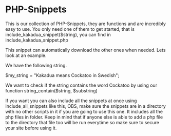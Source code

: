 PHP-Snippets
============

This is our collection of PHP-Snippets, they are functions and are incredibly easy to use.
You only need one of them to get started, that is include_kakadua_snippet($string), you can find in include_kakadua_snippet.php

This snippet can automatically download the other ones when needed. Lets look at an example.

We have the following string.

$my_string = "Kakadua means Cockatoo in Swedish";

We want to check if the string contains the word Cockatoo by using our function string_contain($string, $substring)



<?php
	
	include('PHP-Snippets/include_kakadua_snippet.php'); 
	include_kakadua_snippet('string_contain');

	/*
		Thats it, now the script will check if we already have the snippet downloaded, if not it will download it for us. 
		Just make sure that the script has permission to create directories/files and modify them.
	*/

	$my_string = "Kakadua means Cockatoo in Swedish";
	
	if(string_contain($my_string, 'Cockatoo')){
		echo "The string contains the word Cockatoo";
	} else{
		echo "The string does not contain the word Cockatoo";
	}

?>



If you want you can also include all the snippets at once using include_all_snippets like this, 
OBS, make sure the snippets are in a directory with no other scripts in it if you are going to use
this one. It includes all the php files in folder. Keep in mind that if anyone else is able to add 
a php file to the directory that file too will be run everytime so make sure to secure your site before using it.



<?php

	include('PHP-Snippets/include_all_snippets.php'); 
	include_all_snippets();

	/*
		Thats it, we now have all kakadua snippets included
	*/

	$my_string = "Kakadua means Cockatoo in Swedish";
	
	if(string_contain($my_string, 'Cockatoo')){
		echo "The string contains the word Cockatoo";
	} else{
		echo "The string does not contain the word Cockatoo";
	}

?>